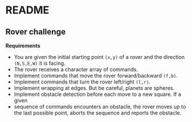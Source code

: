 # README

## Rover challenge

**Requirements**

- You are given the initial starting point `(x,y)` of a rover and the direction
  `(N,S,E,W)` it is facing.
- The rover receives a character array of commands.
- Implement commands that move the rover forward/backward `(f,b)`.
- Implement commands that turn the rover left/right `(l,r)`.
- Implement wrapping at edges. But be careful, planets are spheres.
- Implement obstacle detection before each move to a new square. If a given
- sequence of commands encounters an obstacle, the rover moves up to the last
  possible point, aborts the sequence and reports the obstacle.

